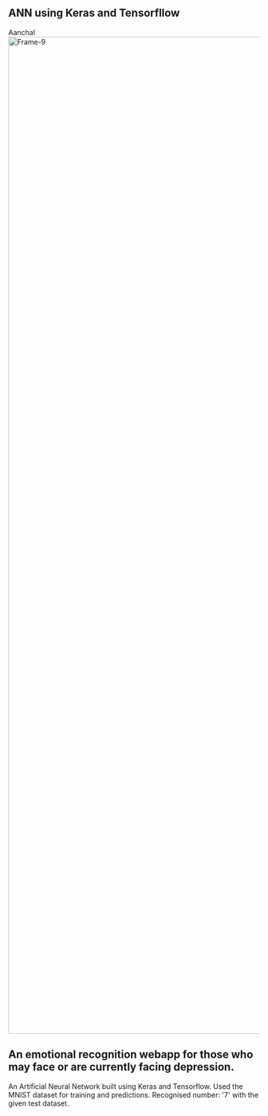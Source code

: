 ## ANN using Keras and Tensorfllow 
Aanchal<a href="https://youtu.be/mYt7NwunB7o"><img src="https://images.theconversation.com/files/168081/original/file-20170505-21003-zbguhy.jpg?ixlib=rb-1.1.0&q=45&auto=format&w=1200&h=1200.0&fit=crop" alt="Frame-9" border="0" width = "2000"></a>
##  An emotional recognition webapp for those who may face or are currently facing depression.
An Artificial Neural Network built using Keras and Tensorflow.
Used the MNIST dataset for training and predictions.
Recognised number: '7' with the given test dataset.
